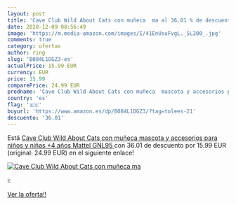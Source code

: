 ```yaml
---
layout: post
title: 'Cave Club Wild About Cats con muñeca  ma al 36.01 % de descuento'
date: 2020-12-09 08:56:49
image: 'https://m.media-amazon.com/images/I/41EnUsuFvgL._SL200_.jpg'
comments: true
category: ofertas
author: ring
slug: 'B084L1DGZ3-es'
actualPrice: 15.99 EUR
currency: EUR
price: 15.99
comparePrice: 24.99 EUR
prodname: 'Cave Club Wild About Cats con muñeca  mascota y accesorios para niños y niñas +4 años  Mattel GNL95 '
country: 'es'
flag: '🇪🇸'
buyurl: 'https://www.amazon.es/dp/B084L1DGZ3/?tag=tolees-21'
descuento: '36.01'
---
```


Está [Cave Club Wild About Cats con muñeca  mascota y accesorios para niños y niñas +4 años  Mattel GNL95 ](https://www.amazon.es/dp/B084L1DGZ3/?tag=tolees-21) con 36.01 de descuento por 15.99 EUR (original: 24.99 EUR) en el siguiente enlace!

[![Cave Club Wild About Cats con muñeca  ma](https://m.media-amazon.com/images/I/41EnUsuFvgL._SL200_.jpg)](https://www.amazon.es/dp/B084L1DGZ3/?tag=tolees-21)

ℹ️:


[Ver la oferta!!](https://www.amazon.es/dp/B084L1DGZ3/?tag=tolees-21)
